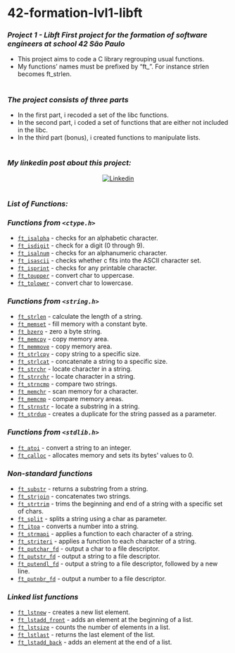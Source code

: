 <h1>42-formation-lvl1-libft</h1>

### _Project 1 - Libft First project for the formation of software engineers at school 42 São Paulo_

- This project aims to code a C library regrouping usual functions.
- My functions’ names must be prefixed by “ft_”. For instance strlen becomes
ft_strlen.

<h1></h1>

### _The project consists of three parts_
- In the first part, i recoded a set of the libc functions.
- In the second part, i coded a set of functions that are either not included in the
libc.
- In the third part (bonus), i created functions to manipulate lists.

<h1></h1>

### _My linkedin post about this project:_

<p align="center">
  	<a href="https://www.linkedin.com/feed/update/urn:li:activity:6846152737483214848/">
    	<img alt="Linkedin" src="https://img.shields.io/badge/Vinicius Naziozeno Santoro do Rio-blue?style=flat&logo=Linkedin&logoColor=white" />
  	</a>
</p> 
<h1></h1>


### _List of Functions:_

### _Functions from `<ctype.h>`_

- [`ft_isalpha`](libft-v2/ft_isalpha.c)	- checks for an alphabetic character.
- [`ft_isdigit`](libft-v2/ft_isdigit.c)	- check for a digit (0 through 9).
- [`ft_isalnum`](libft-v2/ft_isalnum.c)	- checks for an alphanumeric character.
- [`ft_isascii`](libft-v2/ft_isascii.c)	- checks whether c fits into the ASCII character set.
- [`ft_isprint`](libft-v2/ft_isprint.c)	- checks for any printable character.
- [`ft_toupper`](libft-v2/ft_toupper.c)	- convert char to uppercase.
- [`ft_tolower`](libft-v2/ft_tolower.c)	- convert char to lowercase.

### _Functions from `<string.h>`_

- [`ft_strlen`](libft-v2/ft_strlen.c)	- calculate the length of a string.
- [`ft_memset`](libft-v2/ft_memset.c)	- fill memory with a constant byte.
- [`ft_bzero`](libft-v2/ft_bzero.c)	- zero a byte string.
- [`ft_memcpy`](libft-v2/ft_memcpy.c)	- copy memory area.
- [`ft_memmove`](libft-v2/ft_memmove.c)	- copy memory area.
- [`ft_strlcpy`](libft-v2s/ft_strlcpy.c)	- copy string to a specific size.
- [`ft_strlcat`](libft-v2s/ft_strlcat.c)	- concatenate a string to a specific size.
- [`ft_strchr`](libft-v2/ft_strchr.c)	- locate character in a string.
- [`ft_strrchr`](libft-v2/ft_strrchr.c)	- locate character in a string.
- [`ft_strncmp`](libft-v2/ft_strncmp.c)	- compare two strings.
- [`ft_memchr`](libft-v2/ft_memchr.c)	- scan memory for a character.
- [`ft_memcmp`](libft-v2/ft_memcmp.c)	- compare memory areas.
- [`ft_strnstr`](libft-v2/ft_strnstr.c)	- locate a substring in a string.
- [`ft_strdup`](libft-v2/ft_strdup.c)	- creates a duplicate for the string passed as a parameter.

### _Functions from `<stdlib.h>`_
- [`ft_atoi`](libft-v2/ft_atoi.c)	- convert a string to an integer.
- [`ft_calloc`](libft-v2/ft_calloc.c)	- allocates memory and sets its bytes' values to 0.

### _Non-standard functions_
- [`ft_substr`](libft-v2/ft_substr.c)	- returns a substring from a string.
- [`ft_strjoin`](libft-v2/ft_strjoin.c)	- concatenates two strings.
- [`ft_strtrim`](libft-v2/ft_strtrim.c)	- trims the beginning and end of a string with a specific set of chars.
- [`ft_split`](libft-v2/ft_split.c)	- splits a string using a char as parameter.
- [`ft_itoa`](libft-v2/ft_itoa.c)	- converts a number into a string.
- [`ft_strmapi`](libft-v2/ft_strmapi.c)	- applies a function to each character of a string.
- [`ft_striteri`](libft-v2/ft_striteri.c)	- applies a function to each character of a string.
- [`ft_putchar_fd`](libft-v2/ft_putchar_fd.c)	- output a char to a file descriptor.
- [`ft_putstr_fd`](libft-v2/ft_putstr_fd.c)	- output a string to a file descriptor.
- [`ft_putendl_fd`](libft-v2/ft_putendl_fd.c)	- output a string to a file descriptor, followed by a new line.
- [`ft_putnbr_fd`](libft-v2/ft_putnbr_fd.c)	- output a number to a file descriptor.

### _Linked list functions_

- [`ft_lstnew`](libft-v2/ft_lstnew.c)	- creates a new list element.
- [`ft_lstadd_front`](libft-v2/ft_lstadd_front.c)	- adds an element at the beginning of a list.
- [`ft_lstsize`](libft-v2/ft_lstsize.c)	- counts the number of elements in a list.
- [`ft_lstlast`](libft-v2/ft_lstlast.c)	- returns the last element of the list.
- [`ft_lstadd_back`](libft-v2/ft_lstadd_back.c)	- adds an element at the end of a list.


